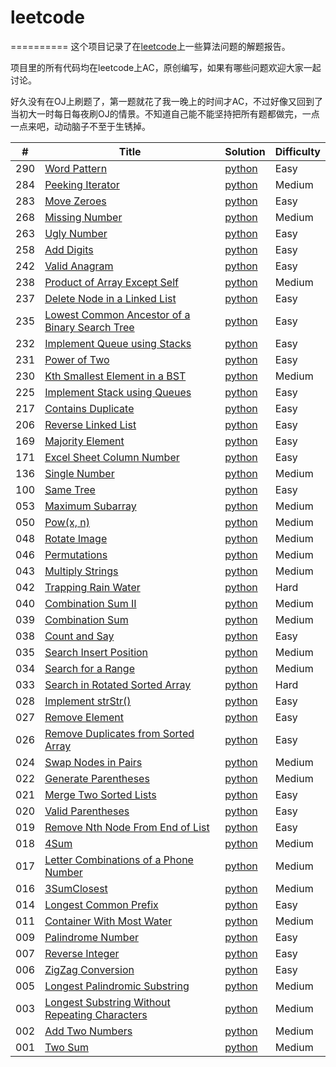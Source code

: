 # leetcode
==========
这个项目记录了在[leetcode](https://oj.leetcode.com)上一些算法问题的解题报告。

项目里的所有代码均在leetcode上AC，原创编写，如果有哪些问题欢迎大家一起讨论。

好久没有在OJ上刷题了，第一题就花了我一晚上的时间才AC，不过好像又回到了当初大一时每日每夜刷OJ的情景。不知道自己能不能坚持把所有题都做完，一点一点来吧，动动脑子不至于生锈掉。

| # | Title | Solution | Difficulty |
|---| ----- | -------- | ---------- |
|290|[Word Pattern](https://leetcode.com/problems/word-pattern/)|[python](./algorithms/WordPattern/WordPattern.md)|Easy|
|284|[Peeking Iterator](https://leetcode.com/problems/peeking-iterator/)|[python](./algorithms/PeekingIterator/PeekingIterator.md)|Medium|
|283|[Move Zeroes](https://leetcode.com/problems/move-zeroes/)|[python](./algorithms/MoveZeroes/MoveZeroes.md)|Easy|
|268|[Missing Number](https://leetcode.com/problems/missing-number/)|[python](./algorithms/MissingNumber/MissingNumber.md)|Medium|
|263|[Ugly Number](https://leetcode.com/problems/ugly-number/)|[python](./algorithms/UglyNumber/UglyNumber.md)|Easy|
|258|[Add Digits](https://leetcode.com/problems/add-digits/)|[python](./algorithms/AddDigits/AddDigits.md)|Easy|
|242|[Valid Anagram](https://leetcode.com/problems/valid-anagram/)|[python](./algorithms/ValidAnagram/ValidAnagram.md)|Easy|
|238|[Product of Array Except Self](https://leetcode.com/problems/product-of-array-except-self/)|[python](./algorithms/ProductofArrayExceptSelf/ProductofArrayExceptSelf.md)|Medium|
|237|[Delete Node in a Linked List](https://leetcode.com/problems/delete-node-in-a-linked-list/)|[python](./algorithms/DeleteNodeinaLinkedList/DeleteNodeinaLinkedList.md)|Easy|
|235|[Lowest Common Ancestor of a Binary Search Tree](https://leetcode.com/problems/lowest-common-ancestor-of-a-binary-search-tree/)|[python](./algorithms/LowestCommonAncestorofaBinarySearchTree/LowestCommonAncestorofaBinarySearchTree.md)|Easy|
|232|[Implement Queue using Stacks](https://leetcode.com/problems/implement-queue-using-stacks/)|[python](./algorithms/ImplementQueueusingStacks/ImplementQueueusingStacks.md)|Easy|
|231|[Power of Two](https://leetcode.com/problems/power-of-two/)|[python](./algorithms/PowerofTwo/PowerofTwo.md)|Easy|
|230|[Kth Smallest Element in a BST](https://leetcode.com/problems/kth-smallest-element-in-a-bst/)|[python](./algorithms/KthSmallestElementinaBST/KthSmallestElementinaBST.md)|Medium|
|225|[Implement Stack using Queues](https://leetcode.com/problems/implement-stack-using-queues/)|[python](./algorithms/ImplementStackusingQueues/ImplementStackusingQueues.md)|Easy|
|217|[Contains Duplicate](https://leetcode.com/problems/contains-duplicate/)|[python](./algorithms/ContainsDuplicate/ContainsDuplicate.md)|Easy|
|206|[Reverse Linked List](https://leetcode.com/problems/reverse-linked-list/)|[python](./algorithms/ReverseLinkedList/ReverseLinkedList.md)|Easy|
|169|[Majority Element](https://leetcode.com/problems/majority-element/)|[python](./algorithms/MajorityElement/MajorityElement.md)|Easy|
|171|[Excel Sheet Column Number](https://leetcode.com/problems/excel-sheet-column-number/)|[python](./algorithms/ExcelSheetColumnNumber/ExcelSheetColumnNumber.md)|Easy|
|136|[Single Number](https://leetcode.com/problems/single-number/)|[python](./algorithms/SingleNumber/SingleNumber.md)|Medium|
|100|[Same Tree](https://leetcode.com/problems/same-tree/)|[python](./algorithms/SameTree/SameTree.md)|Easy|
|053|[Maximum Subarray](https://leetcode.com/problems/maximum-subarray/)|[python](./algorithms/MaximumSubarray/MaximumSubarray.md)|Medium|
|050|[Pow(x, n)](https://leetcode.com/problems/powx-n/)|[python](./algorithms/Powxn/Powxn.md)|Medium|
|048|[Rotate Image](https://leetcode.com/problems/rotate-image/)|[python](./algorithms/RotateImage/RotateImage.md)|Medium|
|046|[Permutations](https://leetcode.com/problems/permutations/)|[python](./algorithms/Permutations/Permutations.md)|Medium|
|043|[Multiply Strings](https://leetcode.com/problems/multiply-strings/)|[python](./algorithms/MultiplyStrings/MultiplyStrings.md)|Medium|
|042|[Trapping Rain Water](https://leetcode.com/problems/trapping-rain-water/)|[python](./algorithms/TrappingRainWater/TrappingRainWater.md)|Hard|
|040|[Combination Sum II](https://leetcode.com/problems/combination-sum-ii/)|[python](./algorithms/CombinationSumII/CombinationSumII.md)|Medium|
|039|[Combination Sum](https://leetcode.com/problems/combination-sum/)|[python](./algorithms/CombinationSum/CombinationSum.md)|Medium|
|038|[Count and Say](https://leetcode.com/problems/count-and-say/)|[python](./algorithms/CountandSay/CountandSay.md)|Easy|
|035|[Search Insert Position](https://leetcode.com/problems/search-insert-position/)|[python](./algorithms/SearchInsertPosition/SearchInsertPosition.md)|Medium|
|034|[Search for a Range](https://leetcode.com/problems/search-for-a-range/)|[python](./algorithms/SearchforaRange/SearchforaRange.md)|Medium|
|033|[Search in Rotated Sorted Array](https://leetcode.com/problems/search-in-rotated-sorted-array/)|[python](./algorithms/SearchinRotatedSortedArray/SearchinRotatedSortedArray.md)|Hard|
|028|[Implement strStr()](https://leetcode.com/problems/implement-strstr/)|[python](./algorithms/ImplementStr/ImplementStr.md)|Easy|
|027|[Remove Element](https://leetcode.com/problems/remove-element/)|[python](./algorithms/RemoveElement/RemoveElement.md)|Easy|
|026|[Remove Duplicates from Sorted Array](https://leetcode.com/problems/remove-duplicates-from-sorted-array/)|[python](./algorithms/RemoveDuplicatesfromSortedArray/RemoveDuplicatesfromSortedArray.md)|Easy|
|024|[Swap Nodes in Pairs](https://leetcode.com/problems/swap-nodes-in-pairs/)|[python](./algorithms/SwapNodesinPairs/SwapNodesinPairs.md)|Medium|
|022|[Generate Parentheses](https://leetcode.com/problems/generate-parentheses/)|[python](./algorithms/GenerateParentheses/GenerateParentheses.md)|Medium|
|021|[Merge Two Sorted Lists](https://leetcode.com/problems/merge-two-sorted-lists/)|[python](./algorithms/MergeTwoSortedLists/MergeTwoSortedLists.md)|Easy|
|020|[Valid Parentheses](https://leetcode.com/problems/valid-parentheses/)|[python](./algorithms/ValidParentheses/ValidParentheses.md)|Easy|
|019|[Remove Nth Node From End of List](https://leetcode.com/problems/remove-nth-node-from-end-of-list/)|[python](./algorithms/RemoveNthNodeFromEndofList/RemoveNthNodeFromEndofList.md)|Easy|
|018|[4Sum](https://leetcode.com/problems/4Sum/)|[python](./algorithms/4Sum/4Sum.md)|Medium|
|017|[Letter Combinations of a Phone Number](https://leetcode.com/problems/letter-combinations-of-a-phone-number/)|[python](./algorithms/LetterCombinationsofaPhoneNumber/LetterCombinationsofaPhoneNumber.md)|Medium|
|016|[3SumClosest](https://leetcode.com/problems/3sum-closest/)|[python](./algorithms/3SumClosest/3SumClosest.md)|Medium|
|014|[Longest Common Prefix](https://leetcode.com/problems/longest-common-prefix/)|[python](./algorithms/LongestCommonPrefix/LongestCommonPrefix.md)|Easy|
|011|[Container With Most Water](https://leetcode.com/problems/container-with-most-water/)|[python](./algorithms/ContainerWithMostWater/ContainerWithMostWater.md)|Medium|
|009|[Palindrome Number](https://leetcode.com/problems/palindrome-number/)|[python](./algorithms/PalindromeNumber/PalindromeNumber.md)|Easy|
|007|[Reverse Integer](https://leetcode.com/problems/reverse-integer/)|[python](./algorithms/ReverseInteger/ReverseInteger.md)|Easy|
|006|[ZigZag Conversion](https://leetcode.com/problems/zigzag-conversion/)|[python](./algorithms/ZigZagConversion/ZigZagConversion.md)|Easy|
|005|[Longest Palindromic Substring](https://leetcode.com/problems/longest-palindromic-substring/)|[python](./algorithms/LongestPalindromicSubstring/LongestPalindromicSubstring.md)|Medium|
|003|[Longest Substring Without Repeating Characters](https://leetcode.com/problems/longest-substring-without-repeating-characters/)|[python](./algorithms/LongestSubstringWithoutRepeatingCharacters/LongestSubstringWithoutRepeatingCharacters.md)|Medium|
|002|[Add Two Numbers](https://leetcode.com/problems/add-two-numbers/)|[python](./algorithms/AddTwoNumbers/AddTwoNumbers.md)|Medium|
|001|[Two Sum](https://oj.leetcode.com/problems/two-sum/)|[python](./algorithms/TwoSum/TwoSum.md)|Medium|
